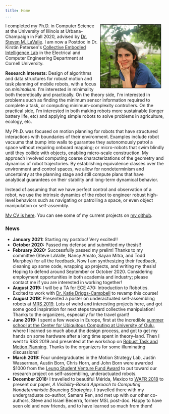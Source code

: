 ```yaml
---
title: Home
...
```


<img src="images/headshot.jpg" height="200" alt="A photo of Alli Nilles" style="float: right; margin: 4px 10px 4px 4px; border: 1px solid #000000;"> 

I completed my Ph.D. in Computer Science at the University of Illinois at
Urbana-Champaign in Fall 2020, advised by [Dr. Steven M. LaValle](http://lavalle.pl/). I am now a
Postdoc in Dr. Kirstin Petersen's [Collective Embodied Intelligence Lab](https://cei.ece.cornell.edu/)
 in the Electrical and Computer Engineering Department at Cornell University.

**Research Interests:** Design of algorithms and data structures for 
robust motion and task planning of mobile robots, with a focus on
*minimalism*. I'm interested in minimality both theoretically and practically.
On the theory side, I'm interested in problems such as finding the
minimum sensor information required to complete a task, or computing minimum-complexity
controllers. On the practical side, I'm interested in both making robots more
sustainable (longer battery life, etc) and applying simple robots to solve
problems in agriculture, ecology, etc.

My Ph.D. was focused on motion planning for robots that have structured
interactions with boundaries of their environment. Examples include robot
vacuums that bump into walls to guarantee they autonomously patrol a space
without requiring onboard mapping; or micro-robots that swim blindly until they
collide with objects, enabling micro-scale construction. My approach involved computing coarse characterizations of the geometry and dynamics of 
robot trajectories. By establishing equivalence classes over the
environment and control spaces, we allow for nondeterminism and uncertainty
at the planning stage and still compute plans that have analytical guarantees on
their stability and long-term dynamical behavior.

Instead of assuming that we have perfect control and observation of a
robot, we use the intrinsic dynamics of the robot to
engineer robust high-level behaviors such as navigating or patrolling a space,
or even object manipulation or self-assembly.

[My CV is here](images/NillesCV.pdf). You can see some of my current projects on
[my github](https://github.com/alexandroid000).

### News

-   **January 2021:** Starting my postdoc! Very excited!!
-   **October 2020:** Passed my defense and submitted my thesis!!
-   **February 2020:** Successfully passed my prelim! Thanks to my committee 
    (Steve LaValle, Nancy Amato, Sayan Mitra, and Todd Murphey) for all the feedback.
    Now I am synthesizing their feedback, cleaning up some code, wrapping up projects, 
    and writing my thesis! Hoping to defend around September or October 2020.
    Considering employment opportunities in both academia and industry; please contact me
    if you are interested in working together!
-   **August 2019:** I will be a TA for ECE 470: Introduction to Robotics.
    Excited to work with [Dr. Katie Driggs-Campbell](https://krdc.web.illinois.edu/)
    to revamp this course!
-   **August 2019:** Presented a poster on underactuated self-assembling robots
    at [MRS 2019](https://robotics.cs.rutgers.edu/mrs2019/). Lots of weird and
    interesting projects here, and got some good inspiration for next steps
    toward collective manipulation! Thanks to the organizers, especially for the
    travel grant!
-   **June 2019:** I spent a few weeks in Europe, first at the incredible [summer
    school at the Center for Ubiquitous Computing at University of
    Oulu](http://ubicomp.oulu.fi/ubiss2019/), where I
    learned so much about the design process, and got to get my hands on some
    hardware after a long time spent in theory-land. Then I went to RSS 2019 and presented
    at the workshop on [Robust Task and Motion
    Planning](http://dyalab.mines.edu/2019/rss-workshop/). Thanks to the organizers for
    some illuminating discussions!
-   **March 2019:** Four undergraduates in the Motion Strategy Lab, Justin
    Wasserman, Austin Born, Chris Horn, and John Born were awarded \$1000 from
    the [Leung Student Venture Fund
    Award](https://ece.illinois.edu/academics/ugrad/leung-award.asp) to put
    toward our research project on self-assembling, underactuated robots.
-   **December 2018:** I travelled to beautiful Mérida, Mexico to [WAFR
    2018](https://parasol.tamu.edu/wafr/wafr2018/) to present our paper, *A
    Visibility-Based Approach to Computing Nondeterministic Bouncing
    Strategies*. I travelled there with my undergraduate co-author, Samara Ren,
    and met up with our other co-authors, Steve and Israel Becerra, former MSL
    post-doc. Happy to have seen old and new friends, and to have learned so
    much from them!
